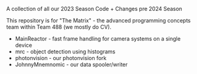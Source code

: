 A collection of all our 2023 Season Code + Changes pre 2024 Season

This repository is for "The Matrix" - the advanced programming concepts team within Team 488 (we mostly do CV).

* MainReactor - fast frame handling for camera systems on a single device
* mrc - object detection using histograms
* photonvision - our photonvision fork
* JohnnyMnemnomic - our data spooler/writer
